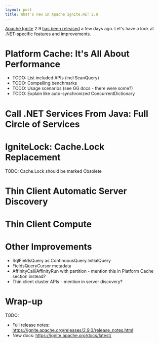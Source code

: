 ```yaml
---
layout: post
title: What's new in Apache Ignite.NET 2.8
---
```


[Apache Ignite](https://ignite.apache.org/) 2.9 [has been released](http://apache-ignite-users.70518.x6.nabble.com/ANNOUNCE-Apache-Ignite-2-9-0-Released-td34311.html) a few days ago.
Let's have a look at .NET-specific features and improvements.  


# Platform Cache: It's All About Performance

* TODO: List included APIs (incl ScanQuery)
* TODO: Compelling benchmarks
* TODO: Usage scenarios (see GG docs - there were some?)
* TODO: Explain like auto-synchronized ConcurrentDictionary


# Call .NET Services From Java: Full Circle of Services




# IgniteLock: Cache.Lock Replacement

TODO: Cache.Lock should be marked Obsolete 


# Thin Client Automatic Server Discovery

# Thin Client Compute


# Other Improvements

* SqlFieldsQuery as ContinuousQuery.InitialQuery 
* FieldsQueryCursor metadata
* AffinityCall/AffinityRun with partition - mention this in Platform Cache section instead?
* Thin client cluster APIs - mention in server discovery?


# Wrap-up

TODO:
* Full release notes: https://ignite.apache.org/releases/2.9.0/release_notes.html
* New docs: https://ignite.apache.org/docs/latest/
